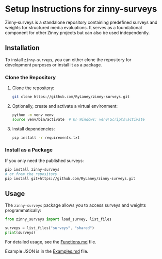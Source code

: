 # Setup Instructions for zinny-surveys

Zinny-surveys is a standalone repository containing predefined surveys and weights for structured media evaluations. It serves as a foundational component for other Zinny projects but can also be used independently.

## Installation

To install `zinny-surveys`, you can either clone the repository for development purposes or install it as a package.

### Clone the Repository
1. Clone the repository:
   ```bash
   git clone https://github.com/RyLaney/zinny-surveys.git
   ```

2. Optionally, create and activate a virtual environment:
   ```bash
   python -m venv venv
   source venv/bin/activate  # On Windows: venv\Scripts\activate
   ```

3. Install dependencies:
   ```bash
   pip install -r requirements.txt
   ```

### Install as a Package
If you only need the published surveys:
   ```bash
   pip install zinny-surveys
   # or from the repository
   pip install git+https://github.com/RyLaney/zinny-surveys.git
   ```

## Usage

The `zinny-surveys` package allows you to access surveys and weights programmatically:
   ```python
   from zinny_surveys import load_survey, list_files

   surveys = list_files("surveys", "shared")
   print(surveys)
   ```

For detailed usage, see the [Functions.md](docs/Functions.md) file.

Example JSON is in the [Examples.md](docs/Examples.md) file.
